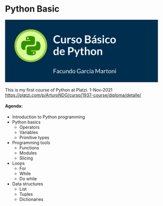 # Python Basic
![Python Basic](/Assets/Python_Basic.png)

This is my first course of Python at Platzi.
1-Nov-2021
https://platzi.com/p/ArturoNDG/curso/1937-course/diploma/detalle/

#### Agenda:
* Introduction to Python programming
* Python basics
  * Operators
  * Variables
  * Primitive types
* Programming tools
  * Functions
  * Modules
  * Slicing
* Loops
  * For
  * While
  * Do while
* Data structures
  * List
  * Tuples
  * Dictionaries
